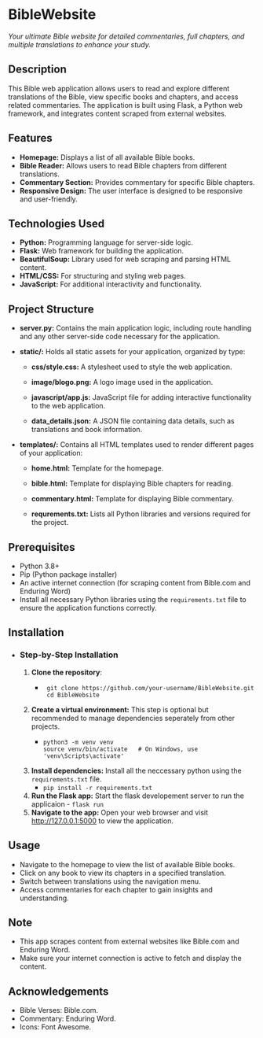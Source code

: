 # BibleWebsite
*Your ultimate Bible website for detailed commentaries, full chapters, and multiple translations to enhance your study.*

## Description
This Bible web application allows users to read and explore different translations of the Bible, view specific books and chapters, and access related commentaries. The application is built using Flask, a Python web framework, and integrates content scraped from external websites.

## Features
- **Homepage:** Displays a list of all available Bible books.
- **Bible Reader:** Allows users to read Bible chapters from different translations.
- **Commentary Section:** Provides commentary for specific Bible chapters.
- **Responsive Design:** The user interface is designed to be responsive and user-friendly.

## Technologies Used
- **Python:** Programming language for server-side logic.
- **Flask:** Web framework for building the application.
- **BeautifulSoup:** Library used for web scraping and parsing HTML content.
- **HTML/CSS:** For structuring and styling web pages.
- **JavaScript:** For additional interactivity and functionality.

## Project Structure
- **server.py:** Contains the main application logic, including route handling and any other server-side code necessary for the application.

- **static/:** Holds all static assets for your application, organized by type:

    - **css/style.css:** A stylesheet used to style the web application.

    - **image/blogo.png:** A logo image used in the application.

    - **javascript/app.js:** JavaScript file for adding interactive functionality to the web application.

    - **data_details.json:** A JSON file containing data details, such as translations and book information.

- **templates/:** Contains all HTML templates used to render different pages of your application:

    - **home.html:** Template for the homepage.

    - **bible.html:** Template for displaying Bible chapters for reading.

    - **commentary.html:** Template for displaying Bible commentary.
  - **requrements.txt:** Lists all Python libraries and versions required for the project.

## Prerequisites
  - Python 3.8+
  - Pip (Python package installer)
  - An active internet connection (for scraping content from Bible.com and Enduring Word)
  - Install all necessary Python libraries using the ```requirements.txt``` file to ensure the application functions correctly.
    
## Installation
- ### Step-by-Step Installation
  1. **Clone the repository**:
        - ```
           git clone https://github.com/your-username/BibleWebsite.git
           cd BibleWebsite
           ```
  2. **Create a virtual environment:** This step is optional but recommended to manage dependencies seperately from other projects.
        - ```
          python3 -m venv venv
          source venv/bin/activate   # On Windows, use 'venv\Scripts\activate'
          ```
  3. **Install dependencies:** Install all the neccessary python using the                 ```requirements.txt``` file.
        - ```pip install -r requirements.txt```
  4. **Run the Flask app:** Start the flask developement server to run the applicaion
         - ```flask run```
  5. **Navigate to the app:** Open your web browser and visit http://127.0.0.1:5000 to view the application.

## Usage
- Navigate to the homepage to view the list of available Bible books.
- Click on any book to view its chapters in a specified translation.
- Switch between translations using the navigation menu.
- Access commentaries for each chapter to gain insights and understanding.

## Note
- This app scrapes content from external websites like Bible.com and Enduring Word.
- Make sure your internet connection is active to fetch and display the content.
  
## Acknowledgements
- Bible Verses: Bible.com.
- Commentary: Enduring Word.
- Icons: Font Awesome.

